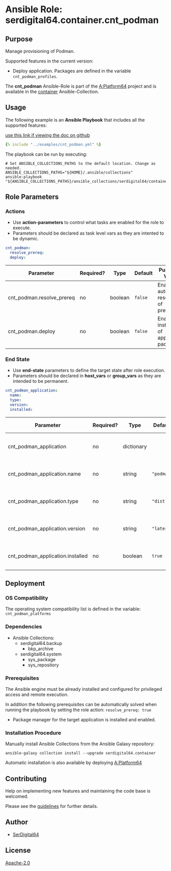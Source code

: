# Ansible Role: serdigital64.container.cnt_podman

## Purpose

Manage provisioning of Podman.

Supported features in the current version:

- Deploy application. Packages are defined in the variable `cnt_podman_profiles`.

The **cnt_podman** Ansible-Role is part of the [A:Platform64](https://github.com/aplatform64/aplatform64) project and is available in the [container](https://aplatform64.readthedocs.io/en/latest/collections/container) Ansible-Collection.

## Usage

The following example is an **Ansible Playbook** that includes all the supported features:

[use this link if viewing the doc on github](https://github.com/aplatform64/container/blob/main/playbooks/cnt_podman.yml)

```yaml
{% include "../examples/cnt_podman.yml" %}
```

The playbook can be run by executing:

```shell
# Set ANSIBLE_COLLECTIONS_PATHS to the default location. Change as needed.
ANSIBLE_COLLECTIONS_PATHS="${HOME}/.ansible/collections"
ansible-playbook "${ANSIBLE_COLLECTIONS_PATHS}/ansible_collections/serdigital64/container/playbooks/cnt_podman.yml"
```

## Role Parameters

### Actions

- Use **action-parameters** to control what tasks are enabled for the role to execute.
- Parameters should be declared as task level vars as they are intented to be dynamic.

```yaml
cnt_podman:
  resolve_prereq:
  deploy:
```

| Parameter                 | Required? | Type    | Default | Purpose / Value                             |
| ------------------------- | --------- | ------- | ------- | ------------------------------------------- |
| cnt_podman.resolve_prereq | no        | boolean | `false` | Enable automatic resolution of prequisites  |
| cnt_podman.deploy         | no        | boolean | `false` | Enable installation of application packages |

### End State

- Use **end-state** parameters to define the target state after role execution.
- Parameters should be declared in **host_vars** or **group_vars** as they are intended to be permanent.

```yaml
cnt_podman_application:
  name:
  type:
  version:
  installed:
```

| Parameter                        | Required? | Type       | Default    | Purpose / Value                    |
| -------------------------------- | --------- | ---------- | ---------- | ---------------------------------- |
| cnt_podman_application           | no        | dictionary |            | Set application package end state  |
| cnt_podman_application.name      | no        | string     | `"podman"` | Select application package name    |
| cnt_podman_application.type      | no        | string     | `"distro"` | Select application package type    |
| cnt_podman_application.version   | no        | string     | `"latest"` | Select application package version |
| cnt_podman_application.installed | no        | boolean    | `true`     | Set application package end state  |

## Deployment

### OS Compatibility

The operating system compatibility list is defined in the variable: `cnt_podman_platforms`

### Dependencies

- Ansible Collections:
  - serdigital64.backup
    - bkp_archive
  - serdigital64.system
    - sys_package
    - sys_repository

### Prerequisites

The Ansible engine must be already installed and configured for privileged access and remote execution.

In addition the following prerequisites can be automatically solved when running the playbook by setting the role action: `resolve_prereq: true`

- Package manager for the target application is installed and enabled.

### Installation Procedure

Manually install Ansible Collections from the Ansible Galaxy repository:

```shell
ansible-galaxy collection install --upgrade serdigital64.container
```

Automatic installation is also available by deploying [A:Platform64](https://aplatform64.readthedocs.io/en/latest/#deployment)

## Contributing

Help on implementing new features and maintaining the code base is welcomed.

Please see the [guidelines](https://aplatform64.readthedocs.io/en/latest/CONTRIBUTING) for further details.

## Author

- [SerDigital64](https://serdigital64.github.io/)

## License

[Apache-2.0](https://www.apache.org/licenses/LICENSE-2.0.txt)
